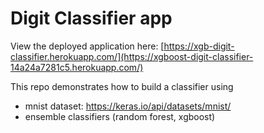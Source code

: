 # Digit Classifier app

View the deployed application here: [https://xgb-digit-classifier.herokuapp.com/](https://xgboost-digit-classifier-14a24a7281c5.herokuapp.com/)

This repo demonstrates how to build a classifier using 
* mnist dataset: https://keras.io/api/datasets/mnist/
* ensemble classifiers (random forest, xgboost)
